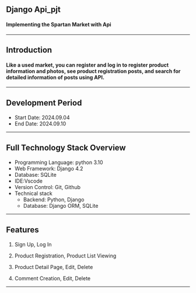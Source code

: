 ## Django Api_pjt
#### Implementing the Spartan Market with Api

--- 

## Introduction 
#### Like a used market, you can register and log in to register product information and photos, see product registration posts, and search for detailed information of posts using API.

---

## Development Period
####
 * Start Date: 2024.09.04
 * End Date: 2024.09.10

---
## Full Technology Stack Overview

#### 
- Programming Language: python 3.10
- Web Framework: Django 4.2
- Database: SQLite
- IDE:Vscode
- Version Control: Git, Github
- Technical stack
  - Backend: Python, Django
  - Database: Django ORM, SQLite
---
## Features
####
 1. Sign Up, Log In

 2. Product Registration, Product List Viewing

 3. Product Detail Page, Edit, Delete

 4. Comment Creation, Edit, Delete

--- 

